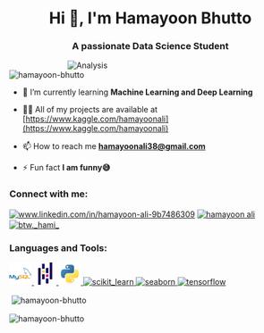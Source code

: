 <h1 align="center">Hi 👋, I'm Hamayoon Bhutto</h1>
<h3 align="center">A passionate Data Science Student</h3>


<img align = "right" alt="Analysis" width="400" src="https://media.licdn.com/dms/image/C5612AQHfyMACEqZ1fQ/article-cover_image-shrink_600_2000/0/1650422813943?e=2147483647&v=beta&t=darFIS4u6LNE_NvhcoCyd-fiYy4X9YevIbe193wNiJM">

<p align="left"> <img src="https://komarev.com/ghpvc/?username=hamayoon-bhutto&label=Profile%20views&color=0e75b6&style=flat" alt="hamayoon-bhutto" /> </p>

- 🌱 I’m currently learning **Machine Learning and Deep Learning**

- 👨‍💻 All of my projects are available at [https://www.kaggle.com/hamayoonali](https://www.kaggle.com/hamayoonali)

- 📫 How to reach me **hamayoonali38@gmail.com**

- ⚡ Fun fact **I am funny😅**

<h3 align="left">Connect with me:</h3>
<p align="left">
<a href="https://linkedin.com/in/www.linkedin.com/in/hamayoon-ali-9b7486309" target="blank"><img align="center" src="https://raw.githubusercontent.com/rahuldkjain/github-profile-readme-generator/master/src/images/icons/Social/linked-in-alt.svg" alt="www.linkedin.com/in/hamayoon-ali-9b7486309" height="30" width="40" /></a>
<a href="https://kaggle.com/hamayoon ali" target="blank"><img align="center" src="https://raw.githubusercontent.com/rahuldkjain/github-profile-readme-generator/master/src/images/icons/Social/kaggle.svg" alt="hamayoon ali" height="30" width="40" /></a>
<a href="https://instagram.com/btw._hami_" target="blank"><img align="center" src="https://raw.githubusercontent.com/rahuldkjain/github-profile-readme-generator/master/src/images/icons/Social/instagram.svg" alt="btw._hami_" height="30" width="40" /></a>
</p>

<h3 align="left">Languages and Tools:</h3>
<p align="left"> <a href="https://www.mysql.com/" target="_blank" rel="noreferrer"> <img src="https://raw.githubusercontent.com/devicons/devicon/master/icons/mysql/mysql-original-wordmark.svg" alt="mysql" width="40" height="40"/> </a> <a href="https://pandas.pydata.org/" target="_blank" rel="noreferrer"> <img src="https://raw.githubusercontent.com/devicons/devicon/2ae2a900d2f041da66e950e4d48052658d850630/icons/pandas/pandas-original.svg" alt="pandas" width="40" height="40"/> </a> <a href="https://www.python.org" target="_blank" rel="noreferrer"> <img src="https://raw.githubusercontent.com/devicons/devicon/master/icons/python/python-original.svg" alt="python" width="40" height="40"/> </a> <a href="https://scikit-learn.org/" target="_blank" rel="noreferrer"> <img src="https://upload.wikimedia.org/wikipedia/commons/0/05/Scikit_learn_logo_small.svg" alt="scikit_learn" width="40" height="40"/> </a> <a href="https://seaborn.pydata.org/" target="_blank" rel="noreferrer"> <img src="https://seaborn.pydata.org/_images/logo-mark-lightbg.svg" alt="seaborn" width="40" height="40"/> </a> <a href="https://www.tensorflow.org" target="_blank" rel="noreferrer"> <img src="https://www.vectorlogo.zone/logos/tensorflow/tensorflow-icon.svg" alt="tensorflow" width="40" height="40"/> </a> </p>

<p>&nbsp;<img align="center" src="https://github-readme-stats.vercel.app/api?username=hamayoon-bhutto&show_icons=true&locale=en" alt="hamayoon-bhutto" /></p>

<p><img align="center" src="https://github-readme-streak-stats.herokuapp.com/?user=hamayoon-bhutto&" alt="hamayoon-bhutto" /></p>
